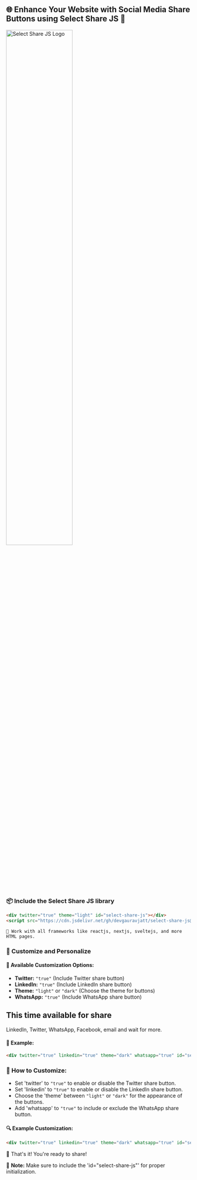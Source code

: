 ## 🌐 Enhance Your Website with Social Media Share Buttons using Select Share JS 🚀 

<img src="https://i.ibb.co/rwTBQCJ/Screenshot-2023-12-22-204007.png" alt="Select Share JS Logo" style="width: 60%; height: auto;">

### 📦 Include the Select Share JS library
```html
<div twitter="true" theme="light" id="select-share-js"></div>
<script src="https://cdn.jsdelivr.net/gh/devgauravjatt/select-share-js@main/build/v-1.0/main.js"></script>
```
`🤩 Work with all frameworks like reactjs, nextjs, sveltejs, and more HTML pages.`

### 🎨 Customize and Personalize 

#### 📌 Available Customization Options:
- **Twitter:** `"true"` (Include Twitter share button)
- **LinkedIn:** `"true"` (Include LinkedIn share button)
- **Theme:** `"light"` or `"dark"` (Choose the theme for buttons)
- **WhatsApp:** `"true"` (Include WhatsApp share button)

## This time available for share
LinkedIn, Twitter, WhatsApp, Facebook, email and wait for more.

#### 🔧 Example:
```html
<div twitter="true" linkedin="true" theme="dark" whatsapp="true" id="select-share-js"></div>
```

### 📝 How to Customize:
- Set 'twitter' to `"true"` to enable or disable the Twitter share button.
- Set 'linkedin' to `"true"` to enable or disable the LinkedIn share button.
- Choose the 'theme' between `"light"` or `"dark"` for the appearance of the buttons.
- Add 'whatsapp' to `"true"` to include or exclude the WhatsApp share button.

#### 🔍 Example Customization:
```html
<div twitter="true" linkedin="true" theme="dark" whatsapp="true" id="select-share-js"></div>
```

🚀 That's it! You're ready to share! 

🚨 **Note:** Make sure to include the 'id="select-share-js"' for proper initialization.
